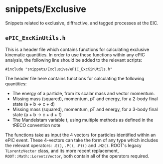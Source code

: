# snippets/Exclusive

Snippets related to exclusive, diffractive, and tagged processes at the EIC.

## `ePIC_ExcKinUtils.h`

This is a header file which contains functions for calculating exclusive kinematic quantities. In order to use these functions within any ePIC analysis, the following line should be added to the relevant scripts:

```
#include "snippets/Exclusive/ePIC_ExcKinUtils.h"
```

The header file here contains functions for calculating the following quantities:
- The energy of a particle, from its scalar mass and vector momentum.
- Missing mass (squared), momentum, pT and energy, for a 2-body final state (a + b -> c + d)
- Missing mass (squared), momentum, pT and energy, for a 3-body final state (a + b -> c + d + f)
- The Mandelstam variable t, using multiple methods as defined in the tRECO convention note


The functions take as input the 4 vectors for particles identified within an ePIC event. These 4-vectors can take the form of any type which includes the relevant operators: `.E()`, `.P()`, `.Pt()` and `.M2()`. ROOT's legacy `TLorentzVector` class, and its more recent replacement, `ROOT::Math::LorentzVector`, both contain all of the operators required.
